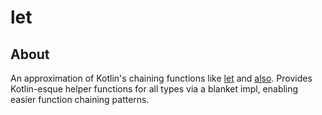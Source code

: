 let
===
## About
An approximation of Kotlin's chaining functions like [let](https://kotlinlang.org/api/latest/jvm/stdlib/kotlin/let.html) and [also](https://kotlinlang.org/api/latest/jvm/stdlib/kotlin/also.html). Provides Kotlin-esque helper functions for all types via a blanket impl, enabling easier function chaining patterns.
